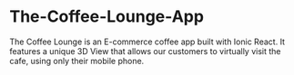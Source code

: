 # The-Coffee-Lounge-App
The Coffee Lounge is an E-commerce coffee app built with Ionic React. It features a unique 3D View that allows our customers to virtually visit the cafe, using only their mobile phone.
